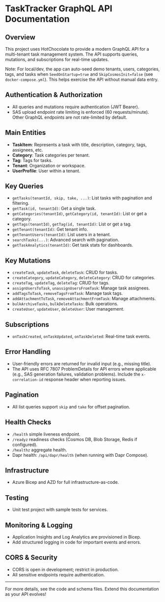 # TaskTracker GraphQL API Documentation

## Overview
This project uses HotChocolate to provide a modern GraphQL API for a multi-tenant task management system. The API supports queries, mutations, and subscriptions for real-time updates.

Note: For local/dev, the app can auto-seed demo tenants, users, categories, tags, and tasks when `SeedOnStartup=true` and `SkipCosmosInit=false` (see `docker-compose.yml`). This helps exercise the API without manual data entry.

## Authentication & Authorization
- All queries and mutations require authentication (JWT Bearer).
- SAS upload endpoint rate limiting is enforced (60 requests/minute). Other GraphQL endpoints are not rate-limited by default.

## Main Entities
- **TaskItem**: Represents a task with title, description, category, tags, assignees, etc.
- **Category**: Task categories per tenant.
- **Tag**: Tags for tasks.
- **Tenant**: Organization or workspace.
- **UserProfile**: User within a tenant.

## Key Queries
- `getTasks(tenantId, skip, take, ...)`: List tasks with pagination and filtering.
- `getTask(id, tenantId)`: Get a single task.
- `getCategories(tenantId)`, `getCategory(id, tenantId)`: List or get a category.
- `getTags(tenantId)`, `getTag(id, tenantId)`: List or get a tag.
- `getTenant(tenantId)`: Get tenant info.
- `getTenantUsers(tenantId)`: List users in a tenant.
- `searchTasks(...)`: Advanced search with pagination.
- `getTaskAnalytics(tenantId)`: Get task stats for dashboards.

## Key Mutations
- `createTask`, `updateTask`, `deleteTask`: CRUD for tasks.
- `createCategory`, `updateCategory`, `deleteCategory`: CRUD for categories.
- `createTag`, `updateTag`, `deleteTag`: CRUD for tags.
- `assignUsersToTask`, `unassignUsersFromTask`: Manage task assignees.
- `addTagsToTask`, `removeTagsFromTask`: Manage task tags.
- `addAttachmentToTask`, `removeAttachmentFromTask`: Manage attachments.
- `bulkArchiveTasks`, `bulkDeleteTasks`: Bulk operations.
- `createUser`, `updateUser`, `deleteUser`: User management.

## Subscriptions
- `onTaskCreated`, `onTaskUpdated`, `onTaskDeleted`: Real-time task events.

## Error Handling
- User-friendly errors are returned for invalid input (e.g., missing title).
- The API uses RFC 7807 ProblemDetails for API errors where applicable (e.g., SAS generation failures, validation problems). Include the `x-correlation-id` response header when reporting issues.

## Pagination
- All list queries support `skip` and `take` for offset pagination.

## Health Checks
- `/health` simple liveness endpoint.
- `/readyz` readiness checks (Cosmos DB, Blob Storage, Redis if configured).
- `/healthz` aggregate health.
- Dapr health: `/api/dapr/health` (when running with Dapr Compose).

## Infrastructure
- Azure Bicep and AZD for full infrastructure-as-code.

## Testing
- Unit test project with sample tests for services.

## Monitoring & Logging
- Application Insights and Log Analytics are provisioned in Bicep.
- Add structured logging in code for important events and errors.

## CORS & Security
- CORS is open in development; restrict in production.
- All sensitive endpoints require authentication.

---

For more details, see the code and schema files. Extend this documentation as your API evolves!
